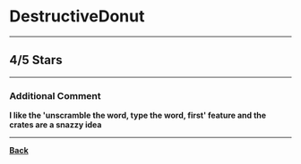 # DestructiveDonut

***

## 4/5 Stars

***

### Additional Comment
**I like the 'unscramble the word, type the word, first' feature and the crates are a snazzy idea**

***

**[Back](https://github.com/ViperRage/CakeRage/blob/master/Interviews.md)**
